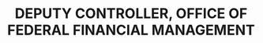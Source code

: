 ---
name : MR. TIM SOLTIS
department: OFFICE OF MANAGEMENT AND BUDGET
title: DEPUTY CONTROLLER, OFFICE OF FEDERAL FINANCIAL MANAGEMENT
img:
description: Tim Soltis is the Deputy Controller in Office of Federal Financial Management. In that role, he serves as a
             senior member of the Office of Management and Budget&#39;s (OMB) management team supporting the
             President&#39;s Management Agenda (PMA) across multiple Cross Agency Priority (CAP) goals and in
             providing policy to the federal financial management and financial assistance communities to support
             their mission, service, and stewardship responsibilities. He also provides leadership to OMB&#39;s statutory
             Office of Federal Financial Management (OFFM) across a diverse financial management portfolio and on
             major initiatives.
             
   Tim came from the Department of Education where he served as acting Chief Financial Officer and Chief Acquisition Officer from May 2016 to January 2018 and as Deputy CFO from March 2013 to June 2018. In those roles, Tim led multiple financial and acquisition management programs and activities for the Department of Education, to include accounting for a loan portfolio of over $1.2 trillion in assets and almost $70 billion in budget authority. He also oversaw Education’s production of the Agency Financial Reports, IT investments in business systems, indirect cost rate negotiations, contracting activities, audit resolution, and the internal control programs. Tim played a key role supporting Administration management priorities, including Cross Agency Priority goals related to grants, shared services, and improper payments.
             
   Before joining Education, Tim held various senior leadership and audit positions in the Department of Defense, including assignments in Korea and Germany, and in the Intelligence Community where he gained extensive experience leading day-to-day operations of large and complex mission support functions and driving large-scale change initiatives to improve the efficiency and effectiveness of operations. He has extensive experience advising senior agency leadership on matters related to strategic planning, budget, accounting, preparing financial reports, streamlining mission support functions, managing performance, implementing new business systems, implementing internal controls, and managing risks.
             
   A Cleveland, Ohio native, Tim earned his Bachelor of Science degree in accounting from Case Western Reserve University, and he has completed executive leadership programs at Harvard and the Federal Executive Institute. He is a Certified Public Accountant and Certified Information Systems Auditor.

---